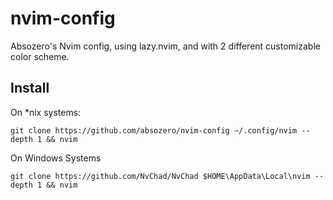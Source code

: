 # nvim-config
Absozero's Nvim config, using lazy.nvim, and with 2 different customizable color scheme.

## Install

On *nix systems:
```
git clone https://github.com/absozero/nvim-config ~/.config/nvim --depth 1 && nvim
```

On Windows Systems
```
git clone https://github.com/NvChad/NvChad $HOME\AppData\Local\nvim --depth 1 && nvim
```
